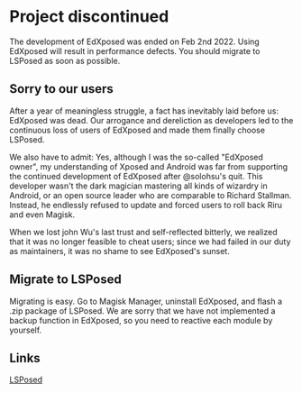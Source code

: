 # Project discontinued

The development of EdXposed was ended on Feb 2nd 2022.
Using EdXposed will result in performance defects. You
should migrate to LSPosed as soon as possible.

## Sorry to our users

After a year of meaningless struggle, a fact has inevitably
laid before us: EdXposed was dead. Our arrogance and
dereliction as developers led to the continuous loss of
users of EdXposed and made them finally choose LSPosed.

We also have to admit: Yes, although I was the so-called
"EdXposed owner", my understanding of Xposed and Android
was far from supporting the continued development of
EdXposed after @solohsu's quit. This developer wasn't the
dark magician mastering all kinds of wizardry in Android,
or an open source leader who are comparable to Richard
Stallman. Instead, he endlessly refused to update and
forced users to roll back Riru and even Magisk.

When we lost john Wu's last trust and self-reflected
bitterly, we realized that it was no longer feasible to
cheat users; since we had failed in our duty as
maintainers, it was no shame to see EdXposed's sunset.

## Migrate to LSPosed

Migrating is easy. Go to Magisk Manager, uninstall EdXposed,
and flash a .zip package of LSPosed. We are sorry that we
have not implemented a backup function in EdXposed, so you
need to reactive each module by yourself.

## Links

[LSPosed](https://github.com/LSPosed/LSPosed/)
